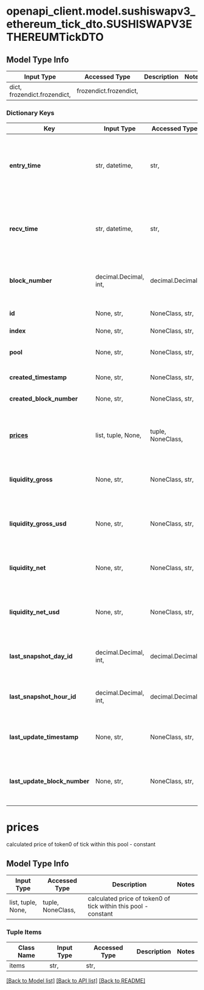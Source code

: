 # openapi_client.model.sushiswapv3_ethereum_tick_dto.SUSHISWAPV3ETHEREUMTickDTO

## Model Type Info
Input Type | Accessed Type | Description | Notes
------------ | ------------- | ------------- | -------------
dict, frozendict.frozendict,  | frozendict.frozendict,  |  | 

### Dictionary Keys
Key | Input Type | Accessed Type | Description | Notes
------------ | ------------- | ------------- | ------------- | -------------
**entry_time** | str, datetime,  | str,  |  | [optional] value must conform to RFC-3339 date-time
**recv_time** | str, datetime,  | str,  |  | [optional] value must conform to RFC-3339 date-time
**block_number** | decimal.Decimal, int,  | decimal.Decimal,  | Number of block in which entity was recorded. | [optional] value must be a 64 bit integer
**id** | None, str,  | NoneClass, str,  | (pool address)-(tick index) | [optional] 
**index** | None, str,  | NoneClass, str,  | tick index | [optional] 
**pool** | None, str,  | NoneClass, str,  | Liquidity pool this tick belongs to | [optional] 
**created_timestamp** | None, str,  | NoneClass, str,  | Creation timestamp | [optional] 
**created_block_number** | None, str,  | NoneClass, str,  | Creation block number | [optional] 
**[prices](#prices)** | list, tuple, None,  | tuple, NoneClass,  | calculated price of token0 of tick within this pool - constant | [optional] 
**liquidity_gross** | None, str,  | NoneClass, str,  | total liquidity pool has as tick lower or upper | [optional] 
**liquidity_gross_usd** | None, str,  | NoneClass, str,  | total liquidity in USD pool has as tick lower or upper | [optional] 
**liquidity_net** | None, str,  | NoneClass, str,  | how much liquidity changes when tick crossed | [optional] 
**liquidity_net_usd** | None, str,  | NoneClass, str,  | how much liquidity in USD changes when tick crossed | [optional] 
**last_snapshot_day_id** | decimal.Decimal, int,  | decimal.Decimal,  | Day ID of the most recent daily snapshot | [optional] value must be a 32 bit integer
**last_snapshot_hour_id** | decimal.Decimal, int,  | decimal.Decimal,  | Hour ID of the most recent hourly snapshot | [optional] value must be a 32 bit integer
**last_update_timestamp** | None, str,  | NoneClass, str,  | Timestamp of the last time this entity was updated | [optional] 
**last_update_block_number** | None, str,  | NoneClass, str,  | Block number of the last time this entity was updated | [optional] 

# prices

calculated price of token0 of tick within this pool - constant

## Model Type Info
Input Type | Accessed Type | Description | Notes
------------ | ------------- | ------------- | -------------
list, tuple, None,  | tuple, NoneClass,  | calculated price of token0 of tick within this pool - constant | 

### Tuple Items
Class Name | Input Type | Accessed Type | Description | Notes
------------- | ------------- | ------------- | ------------- | -------------
items | str,  | str,  |  | 

[[Back to Model list]](../../README.md#documentation-for-models) [[Back to API list]](../../README.md#documentation-for-api-endpoints) [[Back to README]](../../README.md)

